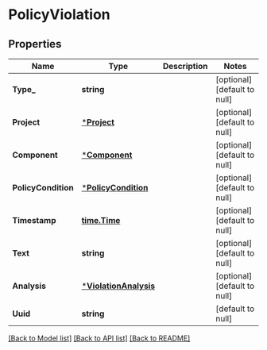 # PolicyViolation

## Properties
Name | Type | Description | Notes
------------ | ------------- | ------------- | -------------
**Type_** | **string** |  | [optional] [default to null]
**Project** | [***Project**](Project.md) |  | [optional] [default to null]
**Component** | [***Component**](Component.md) |  | [optional] [default to null]
**PolicyCondition** | [***PolicyCondition**](PolicyCondition.md) |  | [optional] [default to null]
**Timestamp** | [**time.Time**](time.Time.md) |  | [optional] [default to null]
**Text** | **string** |  | [optional] [default to null]
**Analysis** | [***ViolationAnalysis**](ViolationAnalysis.md) |  | [optional] [default to null]
**Uuid** | **string** |  | [default to null]

[[Back to Model list]](../README.md#documentation-for-models) [[Back to API list]](../README.md#documentation-for-api-endpoints) [[Back to README]](../README.md)


